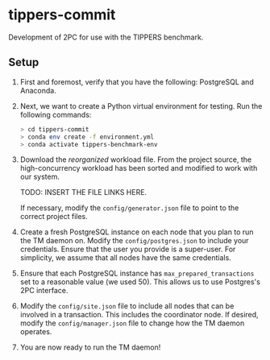 # tippers-commit
Development of 2PC for use with the TIPPERS benchmark.

## Setup
1. First and foremost, verify that you have the following: PostgreSQL and Anaconda.

2. Next, we want to create a Python virtual environment for testing. Run the following commands:
    ```bash
    > cd tippers-commit
    > conda env create -f environment.yml
    > conda activate tippers-benchmark-env
    ```

3. Download the _reorganized_ workload file. From the project source, the high-concurrency workload has been sorted and modified to work with our system.

    TODO: INSERT THE FILE LINKS HERE.

    If necessary, modify the `config/generator.json` file to point to the correct project files.
    
4. Create a fresh PostgreSQL instance on each node that you plan to run the TM daemon on. Modify the `config/postgres.json` to include your credentials. Ensure that the user you provide is a super-user. For simplicity, we assume that all nodes have the same credentials. 

5. Ensure that each PostgreSQL instance has `max_prepared_transactions` set to a reasonable value (we used 50). This allows us to use Postgres's 2PC interface.

6. Modify the `config/site.json` file to include all nodes that can be involved in a transaction. This includes the coordinator node. If desired, modify the `config/manager.json` file to change how the TM daemon operates.

7. You are now ready to run the TM daemon!
